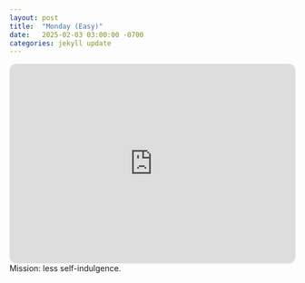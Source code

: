 ```yaml
---
layout: post
title:  "Monday (Easy)"
date:   2025-02-03 03:00:00 -0700
categories: jekyll update
---
```

<iframe style="border-radius:12px" src="https://open.spotify.com/embed/playlist/320BHMa9lJrd05H5UZsXuR?utm_source=generator" width="100%" height="352" frameBorder="0" allowfullscreen="" allow="autoplay; clipboard-write; encrypted-media; fullscreen; picture-in-picture" loading="lazy"></iframe>
Mission: less self-indulgence.

